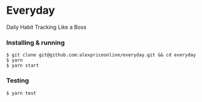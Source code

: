 # Everyday

Daily Habit Tracking Like a Boss

### Installing & running

```
$ git clone git@github.com:alexpriceonline/everyday.git && cd everyday
$ yarn
$ yarn start
```

### Testing

```
$ yarn test
```
